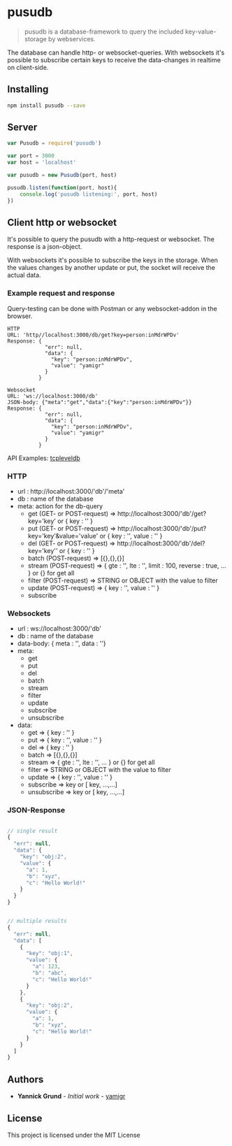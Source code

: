 # pusudb

> pusudb is a database-framework to query the included key-value-storage by webservices.

The database can handle http- or websocket-queries. With websockets it's possible to subscribe certain keys to receive the data-changes in realtime on client-side.

## Installing
```sh
npm install pusudb --save
```

## Server

```js
var Pusudb = require('pusudb')

var port = 3000
var host = 'localhost'

var pusudb = new Pusudb(port, host)

pusudb.listen(function(port, host){
    console.log('pusudb listening:', port, host)
})
```

## Client http or websocket

It's possible to query the pusudb with a http-request or websocket. The response is a json-object. 

With websockets it's possible to subscribe the keys in the storage. 
When the values changes by another update or put, the socket will receive the actual data.

### Example request and response

Query-testing can be done with Postman or any websocket-addon in the browser.

```
HTTP
URL: 'http//localhost:3000/db/get?key=person:inMdrWPDv'
Response: {
            "err": null,
            "data": {
              "key": "person:inMdrWPDv",
              "value": "yamigr"
            }
          }

Websocket
URL: 'ws://localhost:3000/db'
JSON-body: {"meta":"get","data":{"key":"person:inMdrWPDv"}}
Response: {
            "err": null,
            "data": {
              "key": "person:inMdrWPDv",
              "value": "yamigr"
            }
          }

```

API Examples: [tcpleveldb](https://www.npmjs.com/package/tcpleveldb)

### HTTP
* url : http://localhost:3000/'db'/'meta'
* db : name of the database
* meta: action for the db-query
    * get (GET- or POST-request) => http://localhost:3000/'db'/get?key='key' or { key : '' } 
    * put (GET- or POST-request) => http://localhost:3000/'db'/put?key='key'&value='value' or { key : '', value : '' } 
    * del (GET- or POST-request) => http://localhost:3000/'db'/del?key='key'' or { key : '' } 
    * batch (POST-request) => [{},{},{}]
    * stream (POST-request) => { gte : '', lte : '', limit : 100, reverse : true, ... } or {} for get all
    * filter (POST-request) => STRING or OBJECT with the value to filter
    * update (POST-request)  => { key : '', value : '' }
    * subscribe

### Websockets
* url : ws://localhost:3000/'db'
* db : name of the database
* data-body: { meta : '', data : ''}
* meta:
    * get 
    * put 
    * del 
    * batch 
    * stream 
    * filter 
    * update 
    * subscribe
    * unsubscribe
* data:
    * get => { key : '' }
    * put => { key : '', value : '' }
    * del => { key : '' }
    * batch => [{},{},{}]
    * stream => { gte : '', lte : '', ... } or {} for get all
    * filter => STRING or OBJECT with the value to filter
    * update  => { key : '', value : '' }
    * subscribe => key or [ key, ...,...]
    * unsubscribe => key or [ key, ...,...]

### JSON-Response
```js

// single result
{
  "err": null,
  "data": {
    "key": "obj:2",
    "value": {
      "a": 1,
      "b": "xyz",
      "c": "Hello World!"
    }
  }
}


// multiple results
{
  "err": null,
  "data": [
    {
      "key": "obj:1",
      "value": {
        "a": 123,
        "b": "abc",
        "c": "Hello World!"
      }
    },
    {
      "key": "obj:2",
      "value": {
        "a": 1,
        "b": "xyz",
        "c": "Hello World!"
      }
    }
  ]
}
```

## Authors

* **Yannick Grund** - *Initial work* - [yamigr](https://github.com/yamigr)


## License

This project is licensed under the MIT License

